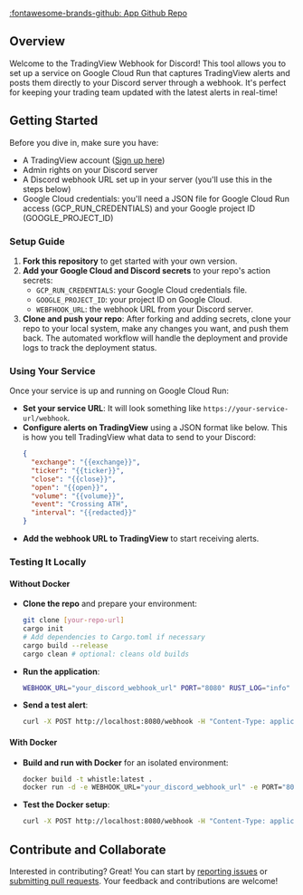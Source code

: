 [:fontawesome-brands-github: App Github Repo](https://github.com/coinchimp/whistle)

## Overview
Welcome to the TradingView Webhook for Discord! This tool allows you to set up a service on Google Cloud Run that captures TradingView alerts and posts them directly to your Discord server through a webhook. It's perfect for keeping your trading team updated with the latest alerts in real-time!

## Getting Started
Before you dive in, make sure you have:

* A TradingView account ([Sign up here](https://www.tradingview.com/))
* Admin rights on your Discord server
* A Discord webhook URL set up in your server (you'll use this in the steps below)
* Google Cloud credentials: you'll need a JSON file for Google Cloud Run access (GCP_RUN_CREDENTIALS) and your Google project ID (GOOGLE_PROJECT_ID)

### Setup Guide
1. **Fork this repository** to get started with your own version.
2. **Add your Google Cloud and Discord secrets** to your repo's action secrets:
   - `GCP_RUN_CREDENTIALS`: your Google Cloud credentials file.
   - `GOOGLE_PROJECT_ID`: your project ID on Google Cloud.
   - `WEBFHOOK_URL`: the webhook URL from your Discord server.
3. **Clone and push your repo**: After forking and adding secrets, clone your repo to your local system, make any changes you want, and push them back. The automated workflow will handle the deployment and provide logs to track the deployment status.

### Using Your Service
Once your service is up and running on Google Cloud Run:
- **Set your service URL**: It will look something like `https://your-service-url/webhook`.
- **Configure alerts on TradingView** using a JSON format like below. This is how you tell TradingView what data to send to your Discord:
  ```json
  { 
    "exchange": "{{exchange}}", 
    "ticker": "{{ticker}}",
    "close": "{{close}}",
    "open": "{{open}}",
    "volume": "{{volume}}",
    "event": "Crossing ATH",
    "interval": "{{redacted}}"
  }
  ```
- **Add the webhook URL to TradingView** to start receiving alerts.

### Testing It Locally
#### Without Docker
- **Clone the repo** and prepare your environment:
  ```bash
  git clone [your-repo-url]
  cargo init
  # Add dependencies to Cargo.toml if necessary
  cargo build --release
  cargo clean # optional: cleans old builds
  ```
- **Run the application**:
  ```bash
  WEBHOOK_URL="your_discord_webhook_url" PORT="8080" RUST_LOG="info" ./target/debug/whistle
  ```
- **Send a test alert**:
  ```bash
  curl -X POST http://localhost:8080/webhook -H "Content-Type: application/json" -d '{"event": "Crossing trend line"}'
  ```

#### With Docker
- **Build and run with Docker** for an isolated environment:
  ```bash
  docker build -t whistle:latest .
  docker run -d -e WEBHOOK_URL="your_discord_webhook_url" -e PORT="8080" -e RUST_LOG="debug" whistle:latest
  ```
- **Test the Docker setup**:
  ```bash
  curl -X POST http://localhost:8080/webhook -H "Content-Type: application/json" -d '{"event": "Crossing trend line"}'
  ```

## Contribute and Collaborate
Interested in contributing? Great! You can start by [reporting issues](https://github.com/your-repo/issues) or [submitting pull requests](https://github.com/your-repo/pulls). Your feedback and contributions are welcome!
